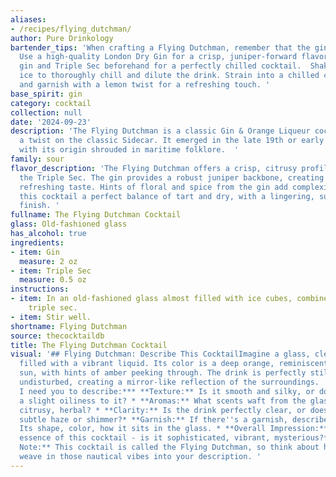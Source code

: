 ```yaml
---
aliases:
- /recipes/flying_dutchman/
author: Pure Drinkology
bartender_tips: 'When crafting a Flying Dutchman, remember that the gin is the star.
  Use a high-quality London Dry Gin for a crisp, juniper-forward flavor.  Chill the
  gin and Triple Sec beforehand for a perfectly chilled cocktail.  Shake hard with
  ice to thoroughly chill and dilute the drink. Strain into a chilled coupe glass
  and garnish with a lemon twist for a refreshing touch. '
base_spirit: gin
category: cocktail
collection: null
date: '2024-09-23'
description: 'The Flying Dutchman is a classic Gin & Orange Liqueur cocktail, likely
  a twist on the classic Sidecar. It emerged in the late 19th or early 20th century,
  with its origin shrouded in maritime folklore.  '
family: sour
flavor_description: 'The Flying Dutchman offers a crisp, citrusy profile thanks to
  the Triple Sec. The gin provides a robust juniper backbone, creating a clean and
  refreshing taste. Hints of floral and spice from the gin add complexity, making
  this cocktail a perfect balance of tart and dry, with a lingering, subtly sweet
  finish. '
fullname: The Flying Dutchman Cocktail
glass: Old-fashioned glass
has_alcohol: true
ingredients:
- item: Gin
  measure: 2 oz
- item: Triple Sec
  measure: 0.5 oz
instructions:
- item: In an old-fashioned glass almost filled with ice cubes, combine the gin and
    triple sec.
- item: Stir well.
shortname: Flying Dutchman
source: thecocktaildb
title: The Flying Dutchman Cocktail
visual: '## Flying Dutchman: Describe This CocktailImagine a glass, clear and tall,
  filled with a vibrant liquid. Its color is a deep orange, reminiscent of a setting
  sun, with hints of amber peeking through. The drink is perfectly still, its surface
  undisturbed, creating a mirror-like reflection of the surroundings.  **Here''s what
  I need you to describe:*** **Texture:** Is it smooth and silky, or does it have
  a slight oiliness to it? * **Aromas:** What scents waft from the glass?  Floral,
  citrusy, herbal? * **Clarity:** Is the drink perfectly clear, or does it have any
  subtle haze or shimmer?* **Garnish:** If there''s a garnish, describe it in detail.
  Its shape, color, how it sits in the glass. * **Overall Impression:** Capture the
  essence of this cocktail - is it sophisticated, vibrant, mysterious?**Important
  Note:** This cocktail is called the Flying Dutchman, so think about how you can
  weave in those nautical vibes into your description. '
---
```



